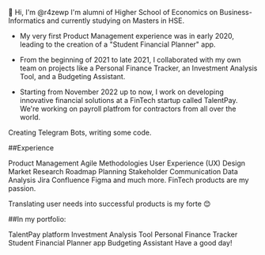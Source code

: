 👋 Hi, I'm @r4zewp
I'm alumni of Higher School of Economics on Business-Informatics and currently studying on Masters in HSE.

- My very first Product Management experience was in early 2020, leading to the creation of a "Student Financial Planner" app.

- From the beginning of 2021 to late 2021, I collaborated with my own team on projects like a Personal Finance Tracker, an Investment Analysis Tool, and a Budgeting Assistant.

- Starting from November 2022 up to now, I work on developing innovative financial solutions at a FinTech startup called TalentPay. We're working on payroll platfrom for contractors from all over the world.

Creating Telegram Bots, writing some code.

##Experience

Product Management
Agile Methodologies
User Experience (UX) Design
Market Research
Roadmap Planning
Stakeholder Communication
Data Analysis
Jira
Confluence
Figma and much more.
FinTech products are my passion.

Translating user needs into successful products is my forte 😊

##In my portfolio:

TalentPay platform
Investment Analysis Tool
Personal Finance Tracker
Student Financial Planner app
Budgeting Assistant
Have a good day!
